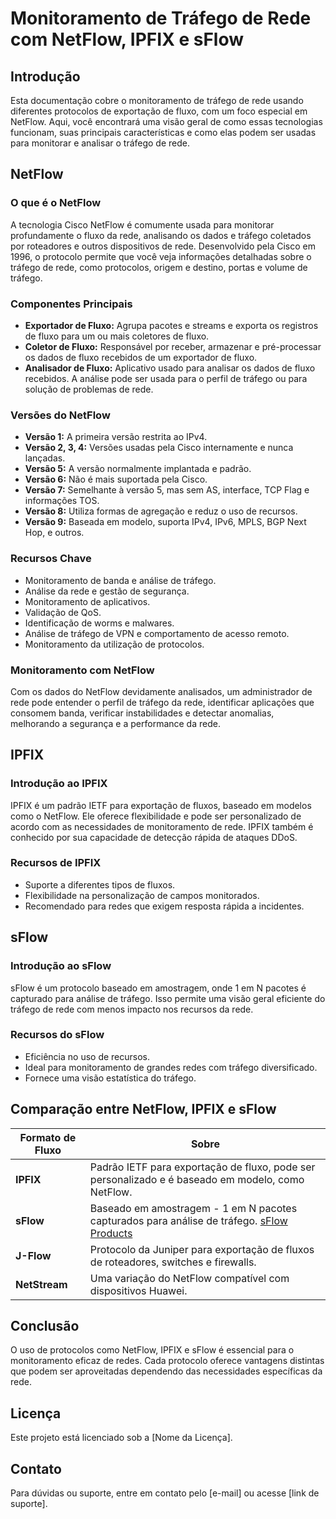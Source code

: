 # Monitoramento de Tráfego de Rede com NetFlow, IPFIX e sFlow

## Introdução

Esta documentação cobre o monitoramento de tráfego de rede usando diferentes protocolos de exportação de fluxo, com um foco especial em NetFlow. Aqui, você encontrará uma visão geral de como essas tecnologias funcionam, suas principais características e como elas podem ser usadas para monitorar e analisar o tráfego de rede.

## NetFlow

### O que é o NetFlow

A tecnologia Cisco NetFlow é comumente usada para monitorar profundamente o fluxo da rede, analisando os dados e tráfego coletados por roteadores e outros dispositivos de rede. Desenvolvido pela Cisco em 1996, o protocolo permite que você veja informações detalhadas sobre o tráfego de rede, como protocolos, origem e destino, portas e volume de tráfego.

### Componentes Principais

- **Exportador de Fluxo:** Agrupa pacotes e streams e exporta os registros de fluxo para um ou mais coletores de fluxo.
- **Coletor de Fluxo:** Responsável por receber, armazenar e pré-processar os dados de fluxo recebidos de um exportador de fluxo.
- **Analisador de Fluxo:** Aplicativo usado para analisar os dados de fluxo recebidos. A análise pode ser usada para o perfil de tráfego ou para solução de problemas de rede.

### Versões do NetFlow

- **Versão 1:** A primeira versão restrita ao IPv4.
- **Versão 2, 3, 4:** Versões usadas pela Cisco internamente e nunca lançadas.
- **Versão 5:** A versão normalmente implantada e padrão.
- **Versão 6:** Não é mais suportada pela Cisco.
- **Versão 7:** Semelhante à versão 5, mas sem AS, interface, TCP Flag e informações TOS.
- **Versão 8:** Utiliza formas de agregação e reduz o uso de recursos.
- **Versão 9:** Baseada em modelo, suporta IPv4, IPv6, MPLS, BGP Next Hop, e outros.

### Recursos Chave

- Monitoramento de banda e análise de tráfego.
- Análise da rede e gestão de segurança.
- Monitoramento de aplicativos.
- Validação de QoS.
- Identificação de worms e malwares.
- Análise de tráfego de VPN e comportamento de acesso remoto.
- Monitoramento da utilização de protocolos.

### Monitoramento com NetFlow

Com os dados do NetFlow devidamente analisados, um administrador de rede pode entender o perfil de tráfego da rede, identificar aplicações que consomem banda, verificar instabilidades e detectar anomalias, melhorando a segurança e a performance da rede.

## IPFIX

### Introdução ao IPFIX

IPFIX é um padrão IETF para exportação de fluxos, baseado em modelos como o NetFlow. Ele oferece flexibilidade e pode ser personalizado de acordo com as necessidades de monitoramento de rede. IPFIX também é conhecido por sua capacidade de detecção rápida de ataques DDoS.

### Recursos de IPFIX

- Suporte a diferentes tipos de fluxos.
- Flexibilidade na personalização de campos monitorados.
- Recomendado para redes que exigem resposta rápida a incidentes.

## sFlow

### Introdução ao sFlow

sFlow é um protocolo baseado em amostragem, onde 1 em N pacotes é capturado para análise de tráfego. Isso permite uma visão geral eficiente do tráfego de rede com menos impacto nos recursos da rede.

### Recursos do sFlow

- Eficiência no uso de recursos.
- Ideal para monitoramento de grandes redes com tráfego diversificado.
- Fornece uma visão estatística do tráfego.

## Comparação entre NetFlow, IPFIX e sFlow

| Formato de Fluxo | Sobre |
|------------------|-------|
| **IPFIX**        | Padrão IETF para exportação de fluxo, pode ser personalizado e é baseado em modelo, como NetFlow. |
| **sFlow**        | Baseado em amostragem - 1 em N pacotes capturados para análise de tráfego. [sFlow Products](http://www.sflow.org/products) |
| **J-Flow**       | Protocolo da Juniper para exportação de fluxos de roteadores, switches e firewalls. |
| **NetStream**    | Uma variação do NetFlow compatível com dispositivos Huawei. |

## Conclusão

O uso de protocolos como NetFlow, IPFIX e sFlow é essencial para o monitoramento eficaz de redes. Cada protocolo oferece vantagens distintas que podem ser aproveitadas dependendo das necessidades específicas da rede.

## Licença

Este projeto está licenciado sob a [Nome da Licença].

## Contato

Para dúvidas ou suporte, entre em contato pelo [e-mail] ou acesse [link de suporte].
